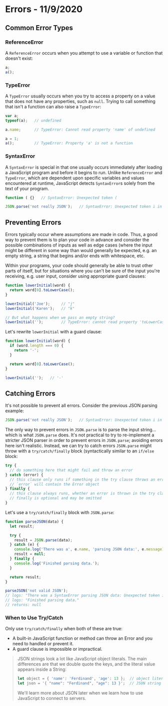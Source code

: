 
# Errors - 11/9/2020

## Common Error Types

### ReferenceError

A `ReferenceError` occurs when you attempt to use a variable or function that doesn't exist:

```javascript
a;
a();
```

### TypeError

A `TypeError` usually occurs when you try to access a property on a value that does not have any properties, such as `null`. Trying to call something that isn't a function can also raise a `TypeError`:

```javascript
var a;
typeof(a);   // undefined

a.name;      // TypeError: Cannot read property 'name' of undefined

a = 1;
a();         // TypeError: Property 'a' is not a function
```

### SyntaxError

A `SyntaxError` is special in that one usually occurs immediately after loading a JavaScript program and before it begins to run. Unlike `ReferenceError` and `TypeError`, which are dependent upon specific variables and values encountered at runtime, JavaScript detects `SyntaxError`s solely from the text of your program.

```javascript
function ( {}   // SyntaxError: Unexpected token (
```

```javascript
JSON.parse('not really JSON');   // SyntaxError: Unexpected token i in JSON at position 0
```

## Preventing Errors

Errors typically occur where assumptions are made in code. Thus, a good way to prevent them is to plan your code in advance and consider the possible combinations of inputs as well as edge cases (where the input might be different in some way than would generally be expected, e.g. an empty string, a string that begins and/or ends with whitespace, etc.

Within your programs, your code should generally be able to trust other parts of itself, but for situations where you can't be sure of the input you're receiving, e.g. user input, consider using appropriate guard clauses:

```javascript
function lowerInitial(word) {
  return word[0].toLowerCase();
}

lowerInitial('Joe');     // "j"
lowerInitial('Karen');   // "k"

// But what happens when we pass an empty string?
lowerInitial('');        // TypeError: cannot read property 'toLowerCase' of undefined
```

Let's rewrite `lowerInitial` with a guard clause:

```javascript
function lowerInitial(word) {
  if (word.length === 0) {
    return '-';
  }

  return word[0].toLowerCase();
}

lowerInitial('');   // '-'
```

## Catching Errors

It's not possible to prevent all errors. Consider the previous JSON parsing example:

```javascript
JSON.parse('not really JSON');   // SyntaxError: Unexpected token i in JSON at position 0
```

The only way to prevent errors in `JSON.parse` is to parse the input string... which is what `JSON.parse` does. It's not practical to try to re-implement a stricter JSON parser in order to prevent errors in `JSON.parse`; avoiding errors here isn't realistic. Instead, we can try to catch errors `JSON.parse` might throw with a `try/catch/finally` block (syntactically similar to an `if/else` block:

```javascript
try {
  // do something here that might fail and throw an error
} catch (error) {
  // this clause only runs if something in the try clause throws an error
  // `error` will contain the Error object
} finally {
  // this clause always runs, whether an error is thrown in the try clause or not
  // finally is optional and may be omitted
}
```

Let's use a `try/catch/finally` block with `JSON.parse`:

```javascript
function parseJSON(data) {
  let result;

  try {
    result = JSON.parse(data);
  } catch (e) {
    console.log('There was a', e.name, 'parsing JSON data:', e.message);
    result = null;
  } finally {
    console.log('Finished parsing data.');
  }

  return result;
}

parseJSON('not valid JSON');
// logs: "There was a SyntaxError parsing JSON data: Unexpected token i in JSON at position 0"
// logs: "Finished parsing data."
// returns: null
```

### When to Use Try/Catch

Only use `try/catch/finally` when both of these are true:

* A built-in JavaScript function or method can throw an Error and you need to handled or prevent it.
* A guard clause is impossible or impractical.

> JSON strings look a lot like JavaScript object literals. The main differences are that we double quote the keys, and the literal value appears inside a String:
>
> ```javascript
> let object = { 'name': 'Ferdinand', 'age': 13 };  // object literal
> let json = '{ "name": "Ferdinand", "age": 13 }';  // JSON string
> ```
>
> We'll learn more about JSON later when we learn how to use JavaScript to connect to servers.
